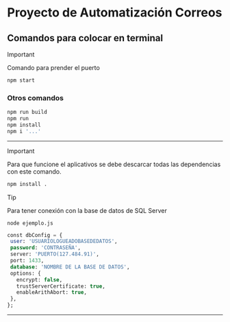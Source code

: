 # Proyecto de Automatización Correos

## Comandos para colocar en terminal
>[!IMPORTANT]
>Comando para prender el puerto
>```bash
>npm start
>```
### Otros comandos
```bash
npm run build
npm run
npm install 
npm i '...'
```
---

>[!IMPORTANT]
> Para que funcione el aplicativos se debe descarcar todas las dependencias con este comando.
>
> ```bash
> npm install .
> ```

>[!TIP]
>Para tener conexión con la base de datos de SQL Server
>```
>node ejemplo.js
>```
>```sql
>const dbConfig = {
>  user: 'USUARIOLOGUEADOBASEDEDATOS',
>  password: 'CONTRASEÑA',
>  server: 'PUERTO(127.484.91)',
>  port: 1433,
>  database: 'NOMBRE DE LA BASE DE DATOS',
>  options: {
>    encrypt: false,
>    trustServerCertificate: true,
>    enableArithAbort: true,
>  },
>};
---


